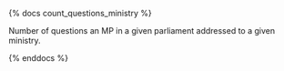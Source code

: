 {% docs count_questions_ministry %}

Number of questions an MP in a given parliament addressed to a given ministry.

{% enddocs %}
